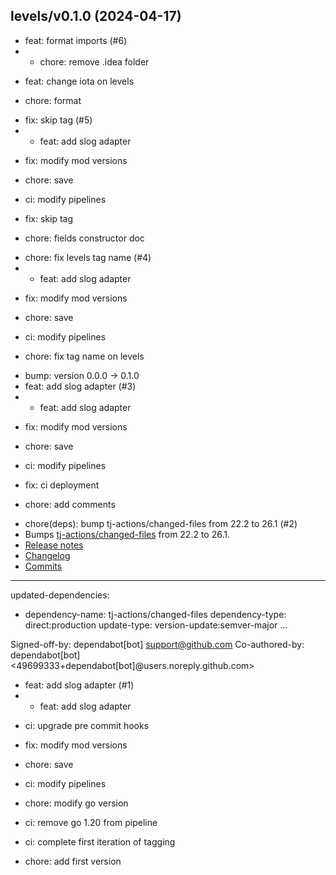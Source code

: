 ## levels/v0.1.0 (2024-04-17)


- feat: format imports (#6)
- * chore: remove .idea folder

* feat: change iota on levels

* chore: format
- fix: skip tag (#5)
- * feat: add slog adapter

* fix: modify mod versions

* chore: save

* ci: modify pipelines

* fix: skip tag

* chore: fields constructor doc
- chore: fix levels tag name (#4)
- * feat: add slog adapter

* fix: modify mod versions

* chore: save

* ci: modify pipelines

* chore: fix tag name on levels
- bump: version 0.0.0 → 0.1.0
- feat: add slog adapter (#3)
- * feat: add slog adapter

* fix: modify mod versions

* chore: save

* ci: modify pipelines

* fix: ci deployment

* chore: add comments
- chore(deps): bump tj-actions/changed-files from 22.2 to 26.1 (#2)
- Bumps [tj-actions/changed-files](https://github.com/tj-actions/changed-files) from 22.2 to 26.1.
- [Release notes](https://github.com/tj-actions/changed-files/releases)
- [Changelog](https://github.com/tj-actions/changed-files/blob/main/HISTORY.md)
- [Commits](https://github.com/tj-actions/changed-files/compare/v22.2...v26.1)

---
updated-dependencies:
- dependency-name: tj-actions/changed-files
  dependency-type: direct:production
  update-type: version-update:semver-major
...

Signed-off-by: dependabot[bot] <support@github.com>
Co-authored-by: dependabot[bot] <49699333+dependabot[bot]@users.noreply.github.com>
- feat: add slog adapter (#1)
- * feat: add slog adapter

* ci: upgrade pre commit hooks

* fix: modify mod versions

* chore: save

* ci: modify pipelines

* chore: modify go version

* ci: remove go 1.20 from pipeline

* ci: complete first iteration of tagging
- chore: add first version
